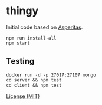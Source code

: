 # thingy

Initial code based on [Asperitas](https://github.com/d11z/asperitas).

```
npm run install-all
npm start
```

## Testing

```
docker run -d -p 27017:27107 mongo
cd server && npm test
cd client && npm test
```

[License (MIT)](./LICENSE.md)
